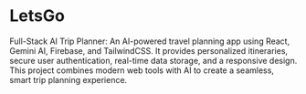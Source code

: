 # LetsGo
Full-Stack AI Trip Planner: An AI-powered travel planning app using React, Gemini AI, Firebase, and TailwindCSS. It provides personalized itineraries, secure user authentication, real-time data storage, and a responsive design. This project combines modern web tools with AI to create a seamless, smart trip planning experience.
